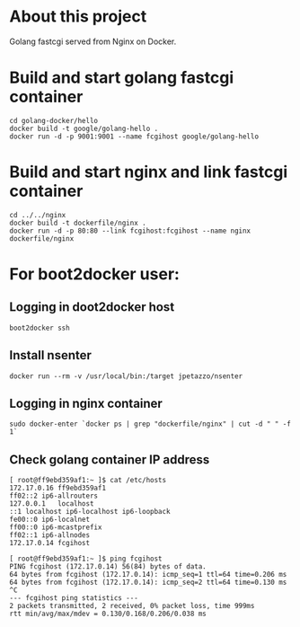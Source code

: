 # About this project

Golang fastcgi served from Nginx on Docker.

# Build and start golang fastcgi container

    cd golang-docker/hello
    docker build -t google/golang-hello .
    docker run -d -p 9001:9001 --name fcgihost google/golang-hello

# Build and start nginx and link fastcgi container

    cd ../../nginx
    docker build -t dockerfile/nginx .
    docker run -d -p 80:80 --link fcgihost:fcgihost --name nginx dockerfile/nginx

# For boot2docker user:

## Logging in doot2docker host

    boot2docker ssh

## Install nsenter

    docker run --rm -v /usr/local/bin:/target jpetazzo/nsenter

## Logging in nginx container

    sudo docker-enter `docker ps | grep "dockerfile/nginx" | cut -d " " -f 1`

## Check golang container IP address

    [ root@ff9ebd359af1:~ ]$ cat /etc/hosts
    172.17.0.16	ff9ebd359af1
    ff02::2	ip6-allrouters
    127.0.0.1	localhost
    ::1	localhost ip6-localhost ip6-loopback
    fe00::0	ip6-localnet
    ff00::0	ip6-mcastprefix
    ff02::1	ip6-allnodes
    172.17.0.14	fcgihost

    [ root@ff9ebd359af1:~ ]$ ping fcgihost
    PING fcgihost (172.17.0.14) 56(84) bytes of data.
    64 bytes from fcgihost (172.17.0.14): icmp_seq=1 ttl=64 time=0.206 ms
    64 bytes from fcgihost (172.17.0.14): icmp_seq=2 ttl=64 time=0.130 ms
    ^C
    --- fcgihost ping statistics ---
    2 packets transmitted, 2 received, 0% packet loss, time 999ms
    rtt min/avg/max/mdev = 0.130/0.168/0.206/0.038 ms

